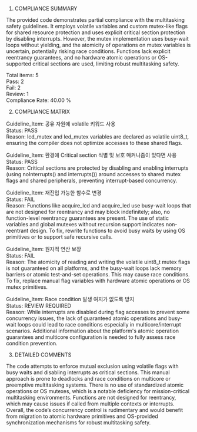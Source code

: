 1) COMPLIANCE SUMMARY

The provided code demonstrates partial compliance with the multitasking safety guidelines. It employs volatile variables and custom mutex-like flags for shared resource protection and uses explicit critical section protection by disabling interrupts. However, the mutex implementation uses busy-wait loops without yielding, and the atomicity of operations on mutex variables is uncertain, potentially risking race conditions. Functions lack explicit reentrancy guarantees, and no hardware atomic operations or OS-supported critical sections are used, limiting robust multitasking safety.

Total items: 5  
Pass: 2  
Fail: 2  
Review: 1  
Compliance Rate: 40.00 %

2) COMPLIANCE MATRIX

Guideline_Item: 공유 자원에 volatile 키워드 사용  
Status: PASS  
Reason: lcd_mutex and led_mutex variables are declared as volatile uint8_t, ensuring the compiler does not optimize accesses to these shared flags.

Guideline_Item: 환경에 Critical section 식별 및 보호 매커니즘이 있다면 사용  
Status: PASS  
Reason: Critical sections are protected by disabling and enabling interrupts (using noInterrupts() and interrupts()) around accesses to shared mutex flags and shared peripherals, preventing interrupt-based concurrency.

Guideline_Item: 재진입 가능한 함수로 변경  
Status: FAIL  
Reason: Functions like acquire_lcd and acquire_led use busy-wait loops that are not designed for reentrancy and may block indefinitely; also, no function-level reentrancy guarantees are present. The use of static variables and global mutexes without recursion support indicates non-reentrant design. To fix, rewrite functions to avoid busy waits by using OS primitives or to support safe recursive calls.

Guideline_Item: 원자적 연산 보장  
Status: FAIL  
Reason: The atomicity of reading and writing the volatile uint8_t mutex flags is not guaranteed on all platforms, and the busy-wait loops lack memory barriers or atomic test-and-set operations. This may cause race conditions. To fix, replace manual flag variables with hardware atomic operations or OS mutex primitives.

Guideline_Item: Race condition 발생 여지가 없도록 방지  
Status: REVIEW REQUIRED  
Reason: While interrupts are disabled during flag accesses to prevent some concurrency issues, the lack of guaranteed atomic operations and busy-wait loops could lead to race conditions especially in multicore/interrupt scenarios. Additional information about the platform's atomic operation guarantees and multicore configuration is needed to fully assess race condition prevention.

3) DETAILED COMMENTS

The code attempts to enforce mutual exclusion using volatile flags with busy waits and disabling interrupts as critical sections. This manual approach is prone to deadlocks and race conditions on multicore or preemptive multitasking systems. There is no use of standardized atomic operations or OS mutexes, which is a notable deficiency for mission-critical multitasking environments. Functions are not designed for reentrancy, which may cause issues if called from multiple contexts or interrupts. Overall, the code’s concurrency control is rudimentary and would benefit from migration to atomic hardware primitives and OS-provided synchronization mechanisms for robust multitasking safety.